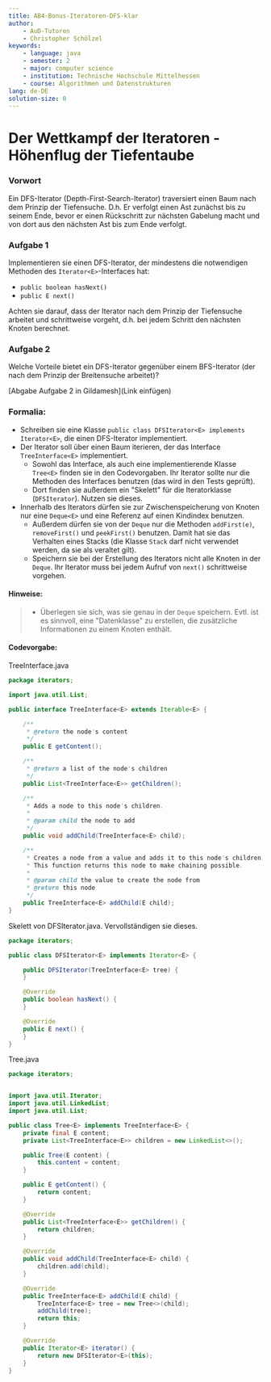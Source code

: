 ```yaml
---
title: AB4-Bonus-Iteratoren-DFS-klar
author:
    - AuD-Tutoren
    - Christopher Schölzel
keywords:
    - language: java
    - semester: 2
    - major: computer science
    - institution: Technische Hochschule Mittelhessen
    - course: Algorithmen und Datenstrukturen
lang: de-DE
solution-size: 0
---
```


# Der Wettkampf der Iteratoren - Höhenflug der Tiefentaube

### Vorwort

Ein DFS-Iterator (Depth-First-Search-Iterator) traversiert einen Baum nach dem Prinzip der Tiefensuche. D.h. Er verfolgt einen Ast zunächst bis zu seinem Ende, bevor er einen Rückschritt zur nächsten Gabelung macht und von dort aus den nächsten Ast bis zum Ende verfolgt.

### Aufgabe 1

Implementieren sie einen DFS-Iterator, der mindestens die notwendigen Methoden des `Iterator<E>`-Interfaces hat:
- `public boolean hasNext()`
- `public E next()`

Achten sie darauf, dass der Iterator nach dem Prinzip der Tiefensuche arbeitet und schrittweise vorgeht, d.h. bei jedem Schritt den nächsten Knoten berechnet.

### Aufgabe 2

Welche Vorteile bietet ein DFS-Iterator gegenüber einem BFS-Iterator (der nach dem Prinzip der Breitensuche arbeitet)?

[Abgabe Aufgabe 2 in Gildamesh](Link einfügen)

### Formalia:

- Schreiben sie eine Klasse `public class DFSIterator<E> implements Iterator<E>`, die einen DFS-Iterator implementiert.
- Der Iterator soll über einen Baum iterieren, der das Interface `TreeInterface<E>` implementiert.    
  - Sowohl das Interface, als auch eine implementierende Klasse `Tree<E>` finden sie in den Codevorgaben. Ihr Iterator sollte nur die Methoden des Interfaces benutzen (das wird in den Tests geprüft).
  - Dort finden sie außerdem ein "Skelett" für die Iteratorklasse (`DFSIterator`). Nutzen sie dieses.
- Innerhalb des Iterators dürfen sie zur Zwischenspeicherung von Knoten nur eine `Deque<E>` und eine Referenz auf einen Kindindex benutzen.
  - Außerdem dürfen sie von der `Deque` nur die Methoden `addFirst(e)`, `removeFirst()` und `peekFirst()` benutzen. Damit hat sie das Verhalten eines Stacks (die Klasse `Stack` darf nicht verwendet werden, da sie als veraltet gilt).
  - Speichern sie bei der Erstellung des Iterators nicht alle Knoten in der `Deque`. Ihr Iterator muss bei jedem Aufruf von `next()` schrittweise vorgehen.


#### Hinweise:

>- Überlegen sie sich, was sie genau in der `Deque` speichern. Evtl. ist es sinnvoll, eine "Datenklasse" zu erstellen, die zusätzliche Informationen zu einem Knoten enthält.

#### Codevorgabe:

TreeInterface.java
``` Java
package iterators;

import java.util.List;

public interface TreeInterface<E> extends Iterable<E> {

    /**
     * @return the node's content
     */
    public E getContent();

    /**
     * @return a list of the node's children
     */
    public List<TreeInterface<E>> getChildren();

    /**
     * Adds a node to this node's children.
     *
     * @param child the node to add
     */
    public void addChild(TreeInterface<E> child);

    /**
     * Creates a node from a value and adds it to this node's children.
     * This function returns this node to make chaining possible.
     *
     * @param child the value to create the node from
     * @return this node
     */
    public TreeInterface<E> addChild(E child);
}
```

Skelett von DFSIterator.java. Vervollständigen sie dieses.
``` Java
package iterators;

public class DFSIterator<E> implements Iterator<E> {

    public DFSIterator(TreeInterface<E> tree) {
    }

    @Override
    public boolean hasNext() {
    }

    @Override
    public E next() {
    }
}
```

Tree.java
``` Java
package iterators;


import java.util.Iterator;
import java.util.LinkedList;
import java.util.List;

public class Tree<E> implements TreeInterface<E> {
    private final E content;
    private List<TreeInterface<E>> children = new LinkedList<>();

    public Tree(E content) {
        this.content = content;
    }

    public E getContent() {
        return content;
    }

    @Override
    public List<TreeInterface<E>> getChildren() {
        return children;
    }

    @Override
    public void addChild(TreeInterface<E> child) {
        children.add(child);
    }

    @Override
    public TreeInterface<E> addChild(E child) {
        TreeInterface<E> tree = new Tree<>(child);
        addChild(tree);
        return this;
    }

    @Override
    public Iterator<E> iterator() {
        return new DFSIterator<E>(this);
    }
}
```
